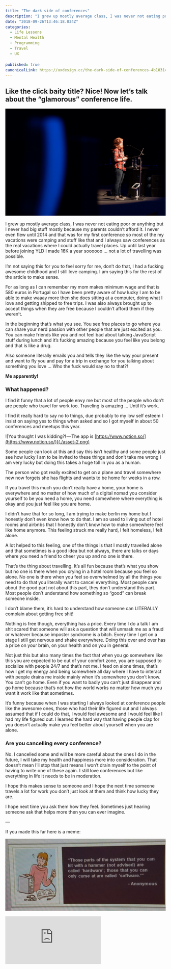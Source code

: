 ```yaml
---
title: "The dark side of conferences"
description: "I grew up mostly average class, I was never not eating poor or anything but I never had big stuff mostly because my parents couldn’t afford it. I never even flew until 2014 and that was for my first…"
date: "2018-09-26T13:46:18.034Z"
categories: 
  - Life Lessons
  - Mental Health
  - Programming
  - Travel
  - UX

published: true
canonicalLink: https://uxdesign.cc/the-dark-side-of-conferences-4b103143179f
---
```


## Like the click baity title? Nice! Now let’s talk about the “glamorous” conference life.

![This photo was taken at React Native EU. No hate on them, they were amazing to me I just fucking love this photo.](./asset-1.jpeg)

I grew up mostly average class, I was never not eating poor or anything but I never had big stuff mostly because my parents couldn’t afford it. I never even flew until 2014 and that was for my first conference so most of the my vacations were camping and stuff like that and I always saw conferences as the real vacations where I could actually travel places. Up until last year before joining YLD I made 16K a year soooooo … not a lot of travelling was possible.

I’m not saying this for you to feel sorry for me, don’t do that, I had a fucking awesome childhood and I still love camping. I am saying this for the rest of the article to make sense.

For as long as I can remember my mom makes minimum wage and that is 580 euros in Portugal so I have been pretty aware of how lucky I am to be able to make waaay more then she does sitting at a computer, doing what I love and getting shipped to free trips. I was also always brought up to accept things when they are free because I couldn’t afford them if they weren’t.

In the beginning that’s what you see. You see free places to go where you can share your nerd passion with other people that are just excited as you. You can make friends like you and not feel bad about talking JavaScript stuff during lunch and it’s fucking amazing because you feel like you belong and that is like a drug.

Also someone literally emails you and tells they like the way your present and want to fly you and pay for a trip in exchange for you talking about something you love … Who the fuck would say no to that?!

**Me apparently!**

### What happened?

I find it funny that a lot of people envy me but most of the people who don’t are people who travel for work too. Traveling is amazing … Until it’s work.

I find it really hard to say no to things, due probably to my low self esteem I insist on saying yes to things when asked and so I got myself in about 50 conferences and meetups this year.

![You thought I was kidding?! — The app is [https://www.notion.so/](https://www.notion.so/)](./asset-2.png)

Some people can look at this and say this isn’t healthy and some people just see how lucky I am to be invited to these things and don’t take me wrong I am very lucky but doing this takes a huge toll in you as a human.

The person who got really excited to get on a plane and travel somewhere new now forgets she has flights and wants to be home for weeks in a row.

If you travel this much you don’t really have a home, your home is everywhere and no matter of how much of a digital nomad you consider yourself to be you need a home, you need somewhere where everything is okay and you just feel like you are home.

I didn’t have that for so long, I am trying to make berlin my home but I honestly don’t even know how to do that. I am so used to living out of hotel rooms and airbnbs that I honestly don’t know how to make somewhere feel like home anymore. This feeling struck me really hard, I felt homeless, I felt alone.

A lot helped to this feeling, one of the things is that I mostly travelled alone and that sometimes is a good idea but not always, there are talks or days where you need a friend to cheer you up and no one is there.

That’s the thing about travelling. It’s all fun because that’s what you show but no one is there when you crying in a hotel room because you feel so alone. No one is there when you feel so overwhelmed by all the things you need to do that you literally want to cancel everything. Most people care about the good part not about this part, they don’t understand this part. Most people don’t understand how something so “good” can break someone inside.

I don’t blame them, it’s hard to understand how someone can LITERALLY complain about getting free shit!

Nothing is free though, everything has a price. Every time I do a talk I am shit scared that someone will ask a question that will unmask me as a fraud or whatever because imposter syndrome is a bitch. Every time I get on a stage I still get nervous and shake everywhere. Doing this over and over has a price on your brain, on your health and on you in general.

Not just this but also many times the fact that when you go somewhere like this you are expected to be out of your comfort zone, you are supposed to socialize with people 24/7 and that’s not me. I feed on alone times, that’s how I get my energy and being somewhere all day where I have to interact with people drains me inside mainly when it’s somewhere you don’t know. You can’t go home. Even if you want to badly you can’t just disappear and go home because that’s not how the world works no matter how much you want it work like that sometimes.

It’s funny because when I was starting I always looked at conference people like the awesome ones, those who had their life figured out and I always assumed that if I could do that, I would feel awesome and I would feel like I had my life figured out. I learned the hard way that having people clap for you doesn’t actually make you feel better about yourself when you are alone.

### Are you cancelling every conference?

No. I cancelled some and will be more careful about the ones I do in the future, I will take my health and happiness more into consideration. That doesn’t mean I’ll stop that just means I won’t drain myself to the point of having to write one of these again. I still love conferences but like everything in life it needs to be in moderation.

I hope this makes sense to someone and I hope the next time someone travels a lot for work you don’t just look at them and think how lucky they are.

I hope next time you ask them how they feel. Sometimes just hearing someone ask that helps more then you can ever imagine.

—

If you made this far here is a meme:

![](./asset-3.png)

<Embed src="https://upscri.be/50d69a?as_embed=true" height={350} width={700} />